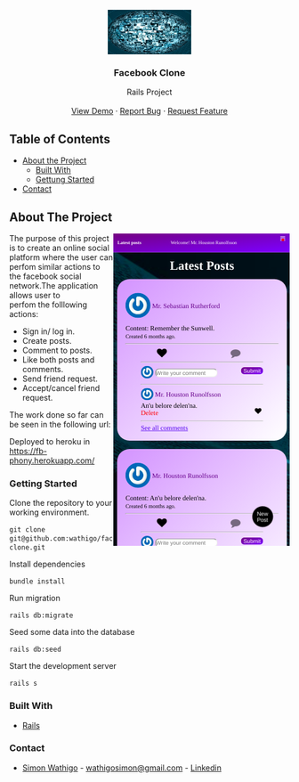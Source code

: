 <p align="center">
  <a href="https://raw.githack.com/wathigo/Restaurant-Page/recipe-page/dist/index.html">
    <img width=150 height=80 align="center" src="docs/images/logo.jpg" alt="Logo">
  </a>

  <h3 align="center">Facebook Clone</h3>

  <p align="center">
    Rails Project
    <br />
    <br />
    <a href="https://librairie.herokuapp.com/">View Demo</a>
    ·
    <a href="https://github.com/wathigo/facebook-clone/issues">Report Bug</a>
    ·
    <a href="https://github.com/wathigo/facebook-clone/issues">Request Feature</a>
  </p>
</p>


<!-- TABLE OF CONTENTS -->
## Table of Contents

* [About the Project](#about-the-project)
  * [Built With](#built-with)
  * [Gettung Started](#getting-started)
* [Contact](#Contact)




<!-- ABOUT THE PROJECT -->
## About The Project
<section align="left">
    <img align="right" src="docs/images/minor.png" alt="Logo">
  The purpose of this project is to create an online social </br>
platform where the user can perfom similar actions to </br>
the facebook social network.The application allows user to </br> perfom the folllowing actions:
<ul>
  <li>Sign in/ log in.</li>
  <li>Create posts.</li>
  <li>Comment to posts.</li>
  <li>Like both posts and comments.</li>
  <li>Send friend request.</li>
  <li>Accept/cancel friend request.</li>
</ul>

The work done so far can be seen in the following url:

Deployed to heroku in https://fb-phony.herokuapp.com/
</section>

### Getting Started

Clone the repository to your working environment.

```
git clone git@github.com:wathigo/facebook-clone.git
```
Install dependencies

```
bundle install
```
Run migration

```
rails db:migrate
```

Seed some data into the database

```
rails db:seed
```
Start the development server

```
rails s
```


### Built With
* [Rails](https://rubyonrails.org/)

### Contact
* [Simon Wathigo](https://github.com/wathigo) - wathigosimon@gmail.com - [Linkedin](https://www.linkedin.com/in/simon-wathigo-445370183/)
